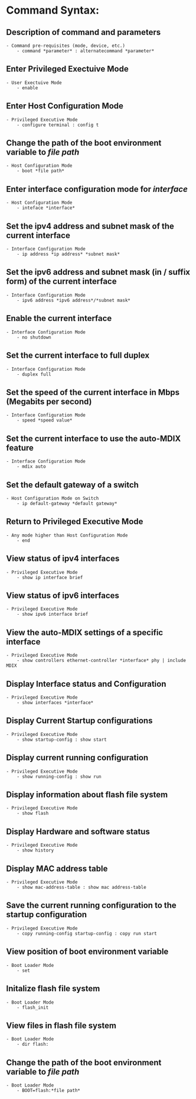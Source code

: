 # Command Syntax:
## Description of command and parameters
	- Command pre-requisites (mode, device, etc.)
		- command *parameter* : alternatecommand *parameter*

## Enter Privileged Exectuive Mode
	- User Exectuive Mode
		- enable
		
## Enter Host Configuration Mode
	- Privileged Executive Mode
		- configure terminal : config t

## Change the path of the boot environment variable to *file path*
	- Host Configuration Mode
		- boot *file path*
		
## Enter interface configuration mode for *interface*
	- Host Configuration Mode
		- inteface *interface*
		
## Set the ipv4 address and subnet mask of the current interface
	- Interface Configuration Mode
		- ip address *ip address* *subnet mask*

## Set the ipv6 address and subnet mask (in / suffix form) of the current interface
	- Interface Configuration Mode
		- ipv6 address *ipv6 address*/*subnet mask*

## Enable the current interface
	- Interface Configuration Mode
 		- no shutdown

## Set the current interface to full duplex
	- Interface Configuration Mode
 		- duplex full

## Set the speed of the current interface in Mbps (Megabits per second)
	- Interface Configuration Mode
 		- speed *speed value*

## Set the current interface to use the auto-MDIX feature
	- Interface Configuration Mode
 		- mdix auto

## Set the default gateway of a switch
	- Host Configuration Mode on Switch
 		- ip default-gateway *default gateway*

## Return to Privileged Executive Mode
	- Any mode higher than Host Configuration Mode
 		- end

## View status of ipv4 interfaces
	- Privileged Executive Mode
 		- show ip interface brief

## View status of ipv6 interfaces
	- Privileged Executive Mode
 		- show ipv6 interface brief

## View the auto-MDIX settings of a specific interface
	- Privileged Executive Mode
 		- show controllers ethernet-controller *interface* phy | include MDIX

## Display Interface status and Configuration
	- Privileged Executive Mode
 		- show interfaces *interface*

## Display Current Startup configurations
	- Privileged Executive Mode
 		- show startup-config : show start

## Display current running configuration
	- Privileged Executive Mode
 		- show running-config : show run

## Display information about flash file system
	- Privileged Executive Mode
 		- show flash

## Display Hardware and software status
	- Privileged Executive Mode
 		- show history

## Display MAC address table
	- Privileged Executive Mode
 		- show mac-address-table : show mac address-table

## Save the current running configuration to the startup configuration
	- Privileged Executive Mode
 		- copy running-config startup-config : copy run start

## View position of boot environment variable
	- Boot Loader Mode
		- set

## Initalize flash file system
	- Boot Loader Mode
		- flash_init
		
## View files in flash file system
	- Boot Loader Mode
		- dir flash:

## Change the path of the boot environment variable to *file path*
	- Boot Loader Mode
		- BOOT=flash:*file path*
		
